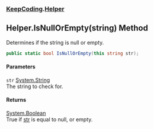 ### [KeepCoding](KeepCoding.md 'KeepCoding').[Helper](KeepCoding_Helper.md 'KeepCoding.Helper')
## Helper.IsNullOrEmpty(string) Method
Determines if the string is null or empty.  
```csharp
public static bool IsNullOrEmpty(this string str);
```
#### Parameters
<a name='KeepCoding_Helper_IsNullOrEmpty(string)_str'></a>
`str` [System.String](https://docs.microsoft.com/en-us/dotnet/api/System.String 'System.String')  
The string to check for.
  
#### Returns
[System.Boolean](https://docs.microsoft.com/en-us/dotnet/api/System.Boolean 'System.Boolean')  
True if [str](KeepCoding_Helper_IsNullOrEmpty(string).md#KeepCoding_Helper_IsNullOrEmpty(string)_str 'KeepCoding.Helper.IsNullOrEmpty(string).str') is equal to null, or empty.
